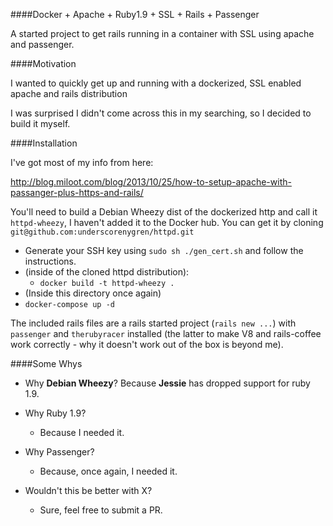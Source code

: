 ####Docker + Apache + Ruby1.9 + SSL + Rails + Passenger

A started project to get rails running in a container with SSL using apache and passenger. 

####Motivation

I wanted to quickly get up and running with a dockerized, SSL enabled apache and rails distribution

I was surprised I didn't come across this in my searching, so I decided to build it myself. 

####Installation

I've got most of my info from here: 

http://blog.miloot.com/blog/2013/10/25/how-to-setup-apache-with-passanger-plus-https-and-rails/

You'll need to build a Debian Wheezy dist of the dockerized http and call it `httpd-wheezy`, 
I haven't added it to the Docker hub. You can get it by cloning `git@github.com:underscorenygren/httpd.git`

- Generate your SSH key using `sudo sh ./gen_cert.sh` and follow the instructions.
- (inside of the cloned httpd distribution):
  - `docker build -t httpd-wheezy .`
- (Inside this directory once again)
 - `docker-compose up -d`

The included rails files are a rails started project (`rails new ...`) with `passenger` 
and `therubyracer` installed (the latter to make V8 and rails-coffee work correctly - 
why it doesn't work out of the box is beyond me). 

####Some Whys

- Why __Debian Wheezy__? 
  Because __Jessie__ has dropped support for ruby 1.9. 

- Why Ruby 1.9?
  - Because I needed it.

- Why Passenger?
  - Because, once again, I needed it. 

- Wouldn't this be better with X?
  - Sure, feel free to submit a PR. 
